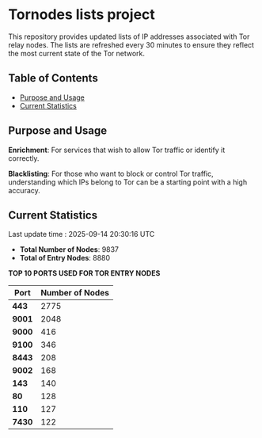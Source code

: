 # Tornodes lists project

This repository provides updated lists of IP addresses associated with Tor relay nodes. The lists are refreshed every 30 minutes to ensure they reflect the most current state of the Tor network.

## Table of Contents

- [Purpose and Usage](#purpose-and-usage)
- [Current Statistics](#current-statistics)


## Purpose and Usage

**Enrichment**: For services that wish to allow Tor traffic or identify it correctly.

**Blacklisting**: For those who want to block or control Tor traffic, understanding which IPs belong to Tor can be a starting point with a high accuracy.

## Current Statistics

Last update time : 2025-09-14 20:30:16 UTC

- **Total Number of Nodes**: 9837
- **Total of Entry Nodes**: 8880

**TOP 10 PORTS USED FOR TOR ENTRY NODES**

| **Port** | **Number of Nodes** |
|------|-----------------|
| **443**   | 2775  |
| **9001**   | 2048  |
| **9000**   | 416  |
| **9100**   | 346  |
| **8443**   | 208  |
| **9002**   | 168  |
| **143**   | 140  |
| **80**   | 128  |
| **110**   | 127  |
| **7430**   | 122  |

